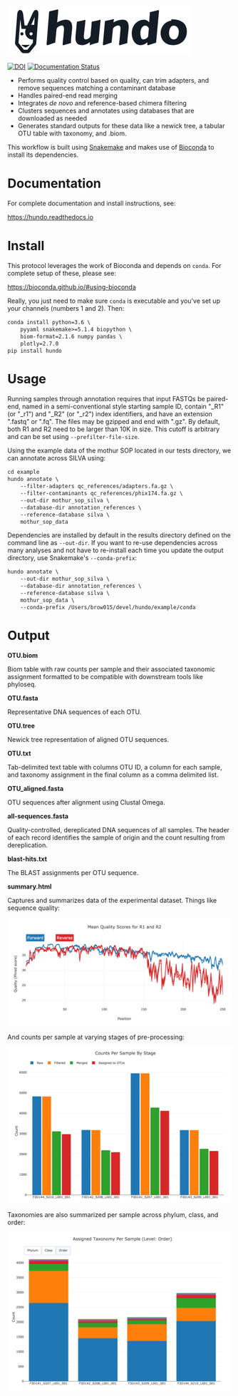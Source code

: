 ![logo](resources/logo.png)

[![DOI](https://zenodo.org/badge/83449413.svg)](https://zenodo.org/badge/latestdoi/83449413)
[![Documentation Status](https://readthedocs.org/projects/hundo/badge/?version=latest)](http://hundo.readthedocs.io/en/latest/?badge=latest)

+ Performs quality control based on quality, can trim adapters, and remove sequences matching a contaminant database
+ Handles paired-end read merging
+ Integrates *de novo* and reference-based chimera filtering
+ Clusters sequences and annotates using databases that are downloaded as needed
+ Generates standard outputs for these data like a newick tree, a tabular OTU table with taxonomy, and .biom.

This workflow is built using [Snakemake](https://snakemake.readthedocs.io/en/stable/) and makes use of [Bioconda](https://bioconda.github.io/) to install
its dependencies.

# Documentation

For complete documentation and install instructions, see:

https://hundo.readthedocs.io

# Install

This protocol leverages the work of Bioconda and depends on `conda`. For complete setup of these, please see:

https://bioconda.github.io/#using-bioconda

Really, you just need to make sure `conda` is executable and you've set up your channels (numbers 1 and 2). Then:

```
conda install python=3.6 \
    pyyaml snakemake>=5.1.4 biopython \
    biom-format=2.1.6 numpy pandas \
    plotly=2.7.0
pip install hundo
```

# Usage

Running samples through annotation requires that input FASTQs be paired-end,
named in a semi-conventional style starting sample ID, contain "\_R1" (or "\_r1")
and "\_R2" (or "\_r2") index identifiers, and have an extension ".fastq" or
".fq". The files may be gzipped and end with ".gz". By default, both R1 and R2
need to be larger than 10K in size. This cutoff is arbitrary and can be
set using `--prefilter-file-size`.

Using the example data of the mothur SOP located in our tests directory, we
can annotate across SILVA using:

```
cd example
hundo annotate \
    --filter-adapters qc_references/adapters.fa.gz \
    --filter-contaminants qc_references/phix174.fa.gz \
    --out-dir mothur_sop_silva \
    --database-dir annotation_references \
    --reference-database silva \
    mothur_sop_data
```

Dependencies are installed by default in the results directory defined on the
command line as `--out-dir`. If you want to re-use dependencies across many
analyses and not have to re-install each time you update the output directory,
use Snakemake's `--conda-prefix`:

```
hundo annotate \
    --out-dir mothur_sop_silva \
    --database-dir annotation_references \
    --reference-database silva \
    mothur_sop_data \
    --conda-prefix /Users/brow015/devel/hundo/example/conda
```

# Output

**OTU.biom**

Biom table with raw counts per sample and their associated taxonomic assignment formatted to be compatible with downstream tools like phyloseq.

**OTU.fasta**

Representative DNA sequences of each OTU.

**OTU.tree**

Newick tree representation of aligned OTU sequences.

**OTU.txt**

Tab-delimited text table with columns OTU ID, a column for each sample, and taxonomy assignment in the final column as a comma delimited list.

**OTU_aligned.fasta**

OTU sequences after alignment using Clustal Omega.

**all-sequences.fasta**

Quality-controlled, dereplicated DNA sequences of all samples. The header of each record identifies the sample of origin and the count resulting from dereplication.

**blast-hits.txt**

The BLAST assignments per OTU sequence.

**summary.html**

Captures and summarizes data of the experimental dataset. Things like sequence quality:

![plot](docs/_static/sequence_quality.png)

And counts per sample at varying stages of pre-processing:

![plot](docs/_static/count_summary.png)

Taxonomies are also summarized per sample across phylum, class, and order:

![plot](docs/_static/taxonomy_summary.png)
